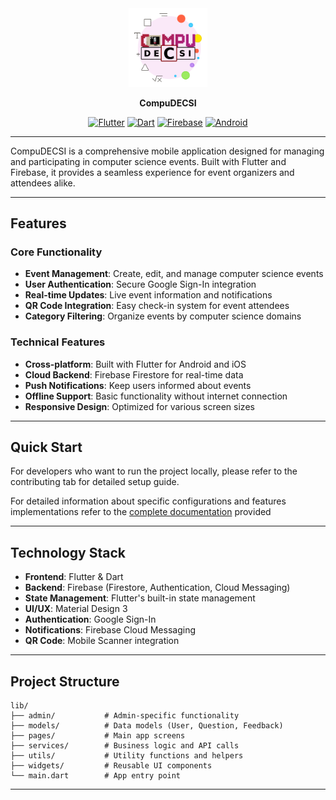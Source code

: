 <div align="center">
<img src="assets/compudecsi.png" alt="CompuDECSI logo" style="width: 25%;">

<strong>CompuDECSI</strong>

[![Flutter](https://img.shields.io/badge/Flutter-02569B?logo=flutter&logoColor=fff)](#)
[![Dart](https://img.shields.io/badge/Dart-%230175C2.svg?logo=dart&logoColor=white)](#)
[![Firebase](https://img.shields.io/badge/Firebase-039BE5?logo=Firebase&logoColor=white)](#)
[![Android](https://img.shields.io/badge/Android-3DDC84?logo=android&logoColor=white)](#)
</div>

---

CompuDECSI is a comprehensive mobile application designed for managing and participating in computer science events. Built with Flutter and Firebase, it provides a seamless experience for event organizers and attendees alike.

---

## Features

### Core Functionality
- **Event Management**: Create, edit, and manage computer science events
- **User Authentication**: Secure Google Sign-In integration
- **Real-time Updates**: Live event information and notifications
- **QR Code Integration**: Easy check-in system for event attendees
- **Category Filtering**: Organize events by computer science domains


### Technical Features
- **Cross-platform**: Built with Flutter for Android and iOS
- **Cloud Backend**: Firebase Firestore for real-time data
- **Push Notifications**: Keep users informed about events
- **Offline Support**: Basic functionality without internet connection
- **Responsive Design**: Optimized for various screen sizes

---

## Quick Start

For developers who want to run the project locally, please refer to the contributing tab for detailed setup guide.

For detailed information about specific configurations and features implementations refer to the [complete documentation](docs/README.md) provided

---

## Technology Stack

- **Frontend**: Flutter & Dart
- **Backend**: Firebase (Firestore, Authentication, Cloud Messaging)
- **State Management**: Flutter's built-in state management
- **UI/UX**: Material Design 3
- **Authentication**: Google Sign-In
- **Notifications**: Firebase Cloud Messaging
- **QR Code**: Mobile Scanner integration

---

## Project Structure

```
lib/
├── admin/           # Admin-specific functionality
├── models/          # Data models (User, Question, Feedback)
├── pages/           # Main app screens
├── services/        # Business logic and API calls
├── utils/           # Utility functions and helpers
├── widgets/         # Reusable UI components
└── main.dart        # App entry point
```

---
